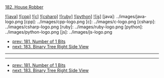 [182. House Robber](https://leetcode.com/problems/house-robber/)

[![java]](../java/182-house-robber.md)
[![cpp]](../cpp/182-house-robber.md)
[![c]](../c/182-house-robber.md)
[![csharp]](../csharp/182-house-robber.md)
[![ruby]](../ruby/182-house-robber.md)
[![python]](../python/182-house-robber.md)
[![js]](../js/182-house-robber.md)
[java]: ../images/java-logo.png
[cpp]: ../images/cpp-logo.png
[c]: ../images/c-logo.png
[csharp]: ../images/csharp-logo.png
[ruby]: ../images/ruby-logo.png
[python]: ../images/python-logo.png
[js]: ../images/js-logo.png

- [prev: 181. Number of 1 Bits](181-number-of-1-bits.md)
- [next: 183. Binary Tree Right Side View](183-binary-tree-right-side-view.md)

---


---

- [prev: 181. Number of 1 Bits](181-number-of-1-bits.md)
- [next: 183. Binary Tree Right Side View](183-binary-tree-right-side-view.md)
